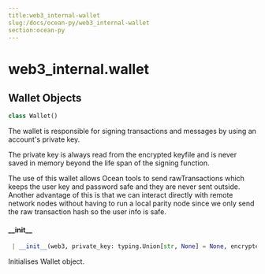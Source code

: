 ```yaml
---
title:web3_internal-wallet
slug:/docs/ocean-py/web3_internal-wallet
section:ocean-py
---
```

<a name="web3_internal.wallet"></a>
# web3\_internal.wallet

<a name="web3_internal.wallet.Wallet"></a>
## Wallet Objects

```python
class Wallet()
```

The wallet is responsible for signing transactions and messages by using an account's
private key.

The private key is always read from the encrypted keyfile and is never saved in memory beyond
the life span of the signing function.

The use of this wallet allows Ocean tools to send rawTransactions which keeps the user
key and password safe and they are never sent outside. Another advantage of this is that
we can interact directly with remote network nodes without having to run a local parity
node since we only send the raw transaction hash so the user info is safe.

<a name="web3_internal.wallet.Wallet.__init__"></a>
#### \_\_init\_\_

```python
 | __init__(web3, private_key: typing.Union[str, None] = None, encrypted_key: dict = None, password: typing.Union[str, None] = None, address: typing.Union[str, None] = None)
```

Initialises Wallet object.


